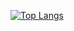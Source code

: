[![Top Langs](https://github-readme-stats.vercel.app/api/top-langs/?username=wrjang96)](https://github.com/anuraghazra/github-readme-stats)

<!--
**wrjang96/wrjang96** is a ✨ _special_ ✨ repository because its `README.md` (this file) appears on your GitHub profile.
![Anurag's GitHub stats](https://github-readme-stats.vercel.app/api?username=wrjang96&show_icons=true&theme=default)


- 🔭 I’m currently working on ...
- 🌱 I’m currently learning ...
- 👯 I’m looking to collaborate on ...
- 🤔 I’m looking for help with ...
- 💬 Ask me about ...
- 📫 How to reach me: ...
- 😄 Pronouns: ...
- ⚡ Fun fact: ...
-->


